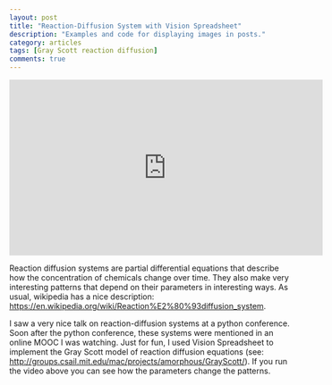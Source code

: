 ```yaml
---
layout: post
title: "Reaction-Diffusion System with Vision Spreadsheet"
description: "Examples and code for displaying images in posts."
category: articles
tags: [Gray Scott reaction diffusion]
comments: true  
---
```


<iframe width="560" height="315" src="http://www.youtube.com/embed/a0GD2VBPXkg" frameborder="0"> </iframe>

Reaction diffusion systems are partial differential equations that describe how the concentration of chemicals change over time. They also make very interesting patterns that depend on their parameters in interesting ways. As usual, wikipedia has a nice description: <https://en.wikipedia.org/wiki/Reaction%E2%80%93diffusion_system>.

I saw a very nice talk on reaction-diffusion systems at a python conference. Soon after the python conference, these systems were mentioned in an online MOOC I was watching. Just for fun, I used Vision Spreadsheet to implement the Gray Scott model of reaction diffusion equations (see: <http://groups.csail.mit.edu/mac/projects/amorphous/GrayScott/>). If you run the video above you can see how the parameters change the patterns.
